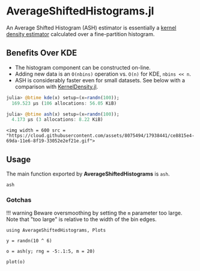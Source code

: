 # AverageShiftedHistograms.jl


An Average Shifted Histogram (ASH) estimator is essentially a [kernel density estimator](https://en.wikipedia.org/wiki/Kernel_density_estimation) calculated over a fine-partition histogram.

## Benefits Over KDE

- The histogram component can be constructed on-line.
- Adding new data is an `O(nbins)` operation vs. `O(n)` for KDE, `nbins << n`.
- ASH is considerably faster even for small datasets.  See below with a comparison with [KernelDensity.jl](https://github.com/JuliaStats/KernelDensity.jl).

```julia
julia> @btime kde(x) setup=(x=randn(100));
  169.523 μs (106 allocations: 56.05 KiB)

julia> @btime ash(x) setup=(x=randn(100));
  4.173 μs (3 allocations: 8.22 KiB)
```


```@raw html
<img width = 600 src = "https://cloud.githubusercontent.com/assets/8075494/17938441/ce8815e4-69da-11e6-8f19-33052e2ef21e.gif">
```


## Usage

The main function exported by **AverageShiftedHistograms** is `ash`.

```@docs
ash
```


### Gotchas

!!! warning
    Beware oversmoothing by setting the `m` parameter too large.  Note that "too large" is relative
    to the width of the bin edges.

```@example
using AverageShiftedHistograms, Plots

y = randn(10 ^ 6)

o = ash(y; rng = -5:.1:5, m = 20)

plot(o)
```
